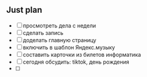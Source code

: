 ## Just plan
- [ ] просмотреть дела с недели 
- [ ] сделать запись 
- [ ] доделать главную страницу 
- [ ] включить в шаблон Яндекс.музыку
- [ ] составить карточки из билетов информатика
- [ ] сегодня обсудить: tiktok, день рождения
- [ ]
